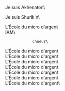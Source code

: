 Je suis Akhenaton\

Je suis Shurik'n\

L’École du micro d’argent\
IAM\

				Choeur\

L'École du micro d'argent\
L'École du micro d'argent\
L'École du micro d'argent\
L'École du micro d'argent\
L'École du micro d'argent\
L'École du micro d'argent\
L'École du micro d'argent\
